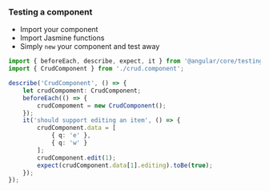 ### Testing a component

* Import your component
* Import Jasmine functions
* Simply `new` your component and test away

```ts
import { beforeEach, describe, expect, it } from '@angular/core/testing';
import { CrudComponent } from './crud.component'; 

describe('CrudComponent', () => {
	let crudCompoment: CrudComponent;
	beforeEach(() => {
		crudCompoment = new CrudComponent();
	});
	it('should support editing an item', () => {
		crudComponent.data = [
			{ q: 'e' },
			{ q: 'w' }
		];
		crudComponent.edit(1);
		expect(crudComponent.data[1].editing).toBe(true);
	});
});
```